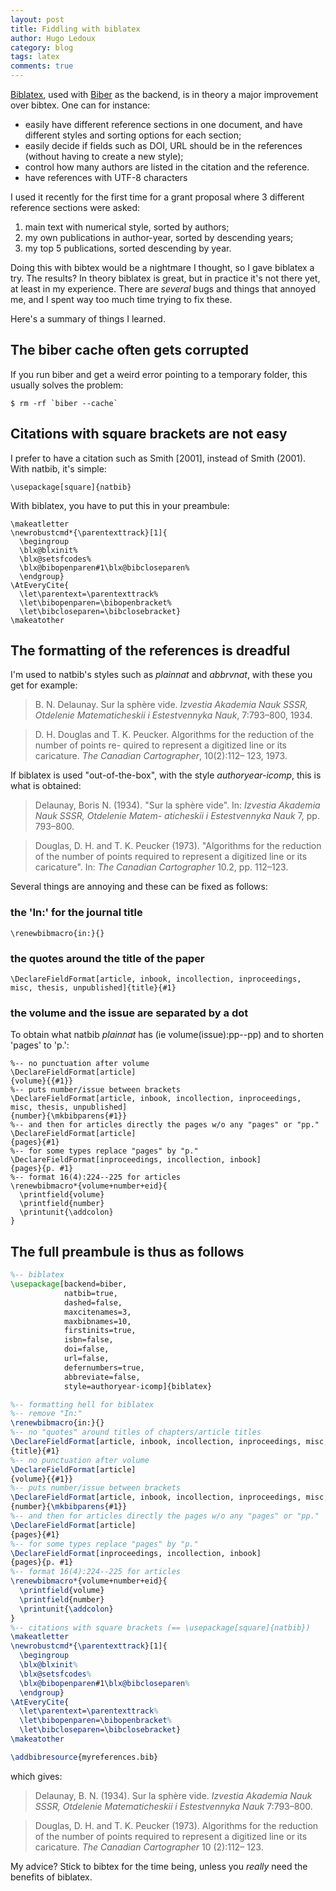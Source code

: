 ```yaml
---
layout: post
title: Fiddling with biblatex
author: Hugo Ledoux
category: blog
tags: latex
comments: true
---
```


[Biblatex](https://www.ctan.org/pkg/biblatex?lang=en), used with [Biber](https://www.ctan.org/pkg/biber) as the backend, is in theory a major improvement over bibtex.
One can for instance: 

  - easily have different reference sections in one document, and have different styles and sorting options for each section;
  - easily decide if fields such as DOI, URL should be in the references (without having to create a new style);
  - control how many authors are listed in the citation and the reference.
  - have references with UTF-8 characters

I used it recently for the first time for a grant proposal where 3 different reference sections were asked: 

  1. main text with numerical style, sorted by authors; 
  1. my own publications in author-year, sorted by descending years; 
  1. my top 5 publications, sorted descending by year. 

Doing this with bibtex would be a nightmare I thought, so I gave biblatex a try.
The results? In theory biblatex is great, but in practice it's not there yet, at least in my experience.
There are *several* bugs and things that annoyed me, and I spent way too much time trying to fix these.

Here's a summary of things I learned.


## The biber cache often gets corrupted

If you run biber and get a weird error pointing to a temporary folder, this usually solves the problem:

```
$ rm -rf `biber --cache`
```

## Citations with square brackets are not easy

I prefer to have a citation such as Smith [2001], instead of Smith (2001). 
With natbib, it's simple:

```
\usepackage[square]{natbib}
```

With biblatex, you have to put this in your preambule:

```
\makeatletter
\newrobustcmd*{\parentexttrack}[1]{
  \begingroup
  \blx@blxinit%
  \blx@setsfcodes%
  \blx@bibopenparen#1\blx@bibcloseparen%
  \endgroup}
\AtEveryCite{
  \let\parentext=\parentexttrack%
  \let\bibopenparen=\bibopenbracket%
  \let\bibcloseparen=\bibclosebracket}
\makeatother
```


## The formatting of the references is dreadful

I'm used to natbib's styles such as *plainnat* and *abbrvnat*, with these you get for example:

> B. N. Delaunay. Sur la sphère vide. *Izvestia Akademia Nauk SSSR, Otdelenie Matematicheskii i Estestvennyka Nauk*, 7:793–800, 1934.

> D. H. Douglas and T. K. Peucker. Algorithms for the reduction of the number of points re- quired to represent a digitized line or its caricature. *The Canadian Cartographer*, 10(2):112– 123, 1973.

If biblatex is used "out-of-the-box", with the style *authoryear-icomp*, this is what is obtained:

> Delaunay, Boris N. (1934). "Sur la sphère vide". In: *Izvestia Akademia Nauk SSSR, Otdelenie Matem- aticheskii i Estestvennyka Nauk* 7, pp. 793–800.

> Douglas, D. H. and T. K. Peucker (1973). "Algorithms for the reduction of the number of points required to represent a digitized line or its caricature". In: *The Canadian Cartographer* 10.2, pp. 112–123.

Several things are annoying and these can be fixed as follows:

### the 'In:' for the journal title

```
\renewbibmacro{in:}{}
```

### the quotes around the title of the paper

```
\DeclareFieldFormat[article, inbook, incollection, inproceedings, misc, thesis, unpublished]{title}{#1}
```

### the volume and the issue are separated by a dot

To obtain what natbib *plainnat* has (ie volume(issue):pp--pp) and to shorten 'pages' to 'p.':

```
%-- no punctuation after volume
\DeclareFieldFormat[article]
{volume}{{#1}} 
%-- puts number/issue between brackets
\DeclareFieldFormat[article, inbook, incollection, inproceedings, misc, thesis, unpublished]
{number}{\mkbibparens{#1}} 
%-- and then for articles directly the pages w/o any "pages" or "pp." 
\DeclareFieldFormat[article]
{pages}{#1}
%-- for some types replace "pages" by "p."
\DeclareFieldFormat[inproceedings, incollection, inbook]
{pages}{p. #1}
%-- format 16(4):224--225 for articles
\renewbibmacro*{volume+number+eid}{
  \printfield{volume}
  \printfield{number}
  \printunit{\addcolon}
}
```

## The full preambule is thus as follows

```tex
%-- biblatex
\usepackage[backend=biber,
            natbib=true,
            dashed=false,
            maxcitenames=3,
            maxbibnames=10,
            firstinits=true,
            isbn=false,
            doi=false,
            url=false,
            defernumbers=true,
            abbreviate=false,
            style=authoryear-icomp]{biblatex} 

%-- formatting hell for biblatex
%-- remove "In:"
\renewbibmacro{in:}{}
%-- no "quotes" around titles of chapters/article titles
\DeclareFieldFormat[article, inbook, incollection, inproceedings, misc, thesis, unpublished]
{title}{#1}
%-- no punctuation after volume
\DeclareFieldFormat[article]
{volume}{{#1}} 
%-- puts number/issue between brackets
\DeclareFieldFormat[article, inbook, incollection, inproceedings, misc, thesis, unpublished]
{number}{\mkbibparens{#1}} 
%-- and then for articles directly the pages w/o any "pages" or "pp." 
\DeclareFieldFormat[article]
{pages}{#1}
%-- for some types replace "pages" by "p."
\DeclareFieldFormat[inproceedings, incollection, inbook]
{pages}{p. #1}
%-- format 16(4):224--225 for articles
\renewbibmacro*{volume+number+eid}{
  \printfield{volume}
  \printfield{number}
  \printunit{\addcolon}
}
%-- citations with square brackets (== \usepackage[square]{natbib})
\makeatletter
\newrobustcmd*{\parentexttrack}[1]{
  \begingroup
  \blx@blxinit%
  \blx@setsfcodes%
  \blx@bibopenparen#1\blx@bibcloseparen%
  \endgroup}
\AtEveryCite{
  \let\parentext=\parentexttrack%
  \let\bibopenparen=\bibopenbracket%
  \let\bibcloseparen=\bibclosebracket}
\makeatother

\addbibresource{myreferences.bib}
```

which gives:

> Delaunay, B. N. (1934). Sur la sphère vide. *Izvestia Akademia Nauk SSSR, Otdelenie Matematicheskii i Estestvennyka Nauk* 7:793–800.

> Douglas, D. H. and T. K. Peucker (1973). Algorithms for the reduction of the number of points required to represent a digitized line or its caricature. *The Canadian Cartographer* 10 (2):112– 123.

My advice? Stick to bibtex for the time being, unless you *really* need the benefits of biblatex.

